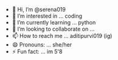 - 👋 Hi, I’m @serena019
- 👀 I’m interested in ... coding
- 🌱 I’m currently learning ... python
- 💞️ I’m looking to collaborate on ... 
- 📫 How to reach me ... aditipurvi019 (ig)
- 😄 Pronouns: ... she/her
- ⚡ Fun fact: ... im 5'8 

<!---
serena019/serena019 is a ✨ special ✨ repository because its `README.md` (this file) appears on your GitHub profile.
You can click the Preview link to take a look at your changes.
--->
